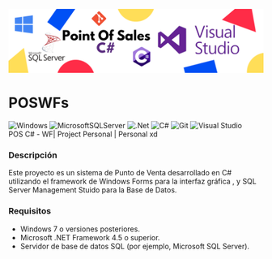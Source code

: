 ![GitHub Header](POINTOFSALECV2.png)

# POSWFs
![Windows](https://img.shields.io/badge/Windows-0078D6?style=for-the-badge&logo=windows&logoColor=white) ![MicrosoftSQLServer](https://img.shields.io/badge/Microsoft%20SQL%20Server-CC2927?style=for-the-badge&logo=microsoft%20sql%20server&logoColor=white) ![.Net](https://img.shields.io/badge/.NET-5C2D91?style=for-the-badge&logo=.net&logoColor=white) 	![C#](https://img.shields.io/badge/c%23-%23239120.svg?style=for-the-badge&logo=csharp&logoColor=white) ![Git](https://img.shields.io/badge/git-%23F05033.svg?style=for-the-badge&logo=git&logoColor=white) ![Visual Studio](https://img.shields.io/badge/Visual%20Studio-5C2D91.svg?style=for-the-badge&logo=visual-studio&logoColor=white)
<br>
POS C# - WF| Project Personal | Personal xd

### Descripción 
Este proyecto es un      sistema de Punto de Venta desarrollado en C# utilizando el framework de Windows Forms para la interfaz gráfica , y SQL Server Management Stuido para la Base de Datos.

### Requisitos 
* Windows 7 o versiones posteriores.
* Microsoft .NET Framework 4.5 o superior.
* Servidor de base de datos SQL (por ejemplo, Microsoft SQL Server).
